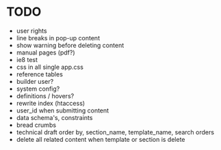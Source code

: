 TODO
=======

* user rights
* line breaks in pop-up content
* show warning before deleting content
* manual pages (pdf?)
* ie8 test 
* css in all single app.css
* reference tables
* builder user?
* system config?
* definitions / hovers?
* rewrite index (htaccess)
* user_id when submitting content
* data schema's, constraints
* bread crumbs
* technical draft order by, section_name, template_name, search orders
* delete all related content when template or section is delete
